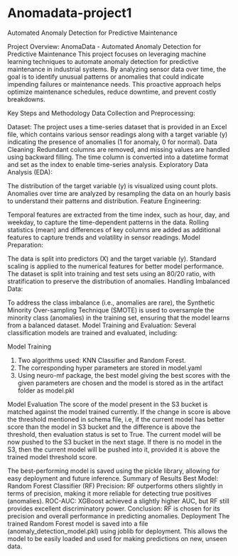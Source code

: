 # Anomadata-project1
Automated Anomaly Detection for Predictive Maintenance

Project Overview: AnomaData - Automated Anomaly Detection for Predictive Maintenance This project focuses on leveraging machine learning techniques to automate anomaly detection for predictive maintenance in industrial systems. By analyzing sensor data over time, the goal is to identify unusual patterns or anomalies that could indicate impending failures or maintenance needs. This proactive approach helps optimize maintenance schedules, reduce downtime, and prevent costly breakdowns.

Key Steps and Methodology Data Collection and Preprocessing:

Dataset: The project uses a time-series dataset that is provided in an Excel file, which contains various sensor readings along with a target variable (y) indicating the presence of anomalies (1 for anomaly, 0 for normal). Data Cleaning: Redundant columns are removed, and missing values are handled using backward filling. The time column is converted into a datetime format and set as the index to enable time-series analysis. Exploratory Data Analysis (EDA):

The distribution of the target variable (y) is visualized using count plots. Anomalies over time are analyzed by resampling the data on an hourly basis to understand their patterns and distribution. Feature Engineering:

Temporal features are extracted from the time index, such as hour, day, and weekday, to capture the time-dependent patterns in the data. Rolling statistics (mean) and differences of key columns are added as additional features to capture trends and volatility in sensor readings. Model Preparation:

The data is split into predictors (X) and the target variable (y). Standard scaling is applied to the numerical features for better model performance. The dataset is split into training and test sets using an 80/20 ratio, with stratification to preserve the distribution of anomalies. Handling Imbalanced Data:

To address the class imbalance (i.e., anomalies are rare), the Synthetic Minority Over-sampling Technique (SMOTE) is used to oversample the minority class (anomalies) in the training set, ensuring that the model learns from a balanced dataset. Model Training and Evaluation: Several classification models are trained and evaluated, including:

Model Training
1) Two algorithms used: KNN Classifier and Random Forest.
2) The corresponding hyper parameters are stored in model.yaml
3) Using neuro-mf package, the best model giving the best scores with the given parameters are chosen and the model is stored as in the artifact folder as model.pkl

Model Evaluation
The score of the model present in the S3 bucket is matched against the model trained currently. If the change in score is above the threshold mentioned in schema file, i.e, if the current model has better score than the model in S3 bucket and the difference is above the threshold, then evaluation status is set to True. The current model will be now pushed to the S3 bucket in the next stage.
If there is no model in the S3, then the current model will be pushed into it, provided it is above the trained model threshold score.

The best-performing model is saved using the pickle library, allowing for easy deployment and future inference. Summary of Results Best Model: Random Forest Classifier (RF) Precision: RF outperforms others slightly in terms of precision, making it more reliable for detecting true positives (anomalies). ROC-AUC: XGBoost achieved a slightly higher AUC, but RF still provides excellent discriminatory power. Conclusion: RF is chosen for its precision and overall performance in predicting anomalies. Deployment The trained Random Forest model is saved into a file (anomaly_detection_model.pkl) using joblib for deployment. This allows the model to be easily loaded and used for making predictions on new, unseen data.
